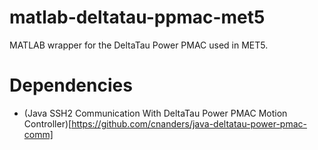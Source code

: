 # matlab-deltatau-ppmac-met5

MATLAB wrapper for the DeltaTau Power PMAC used in MET5. 


# Dependencies

- (Java SSH2 Communication With DeltaTau Power PMAC Motion Controller)[https://github.com/cnanders/java-deltatau-power-pmac-comm]

